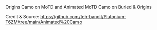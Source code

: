 Origins Camo on MoTD and Animated MoTD Camo on Buried & Origins

Credit & Source: https://github.com/teh-bandit/Plutonium-T6ZM/tree/main/Animated%20Camo
